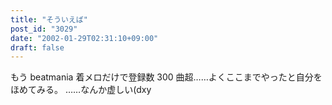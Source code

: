 ```yaml
---
title: "そういえば"
post_id: "3029"
date: "2002-01-29T02:31:10+09:00"
draft: false
---
```



もう beatmania 着メロだけで登録数 300 曲超……よくここまでやったと自分をほめてみる。 ……なんか虚しい(dxy
